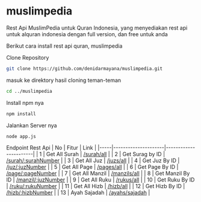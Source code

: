 # muslimpedia
Rest Api MuslimPedia untuk Quran Indonesia, yang menyediakan rest api untuk alquran indonesia dengan full version, dan free untuk anda

Berikut cara install rest api quran, muslimpedia

Clone Repository
```bash
git clone https://github.com/denidarmayana/muslimpedia.git
```
masuk ke direktory hasil cloning teman-teman
```bash
cd ../muslimpedia
```
Install npm nya
```bash
npm install
```

Jalankan Server nya
```bash
node app.js
```
Endpoint Rest Api
| No  | Fitur               | Link           |
|-----|---------------------|-----------------------|
| 1   | Get All Surah       | [/surah/all](https://github.com/username/repository/wiki/Otentikasi) |
| 2   | Get Surag by ID     | [/surah/:surahNumber](https://github.com/username/repository/wiki/Manajemen-Produk) |
| 3   | Get All Juz         | [/juzs/all](https://github.com/username/repository/wiki/Pelaporan) |
| 4   | Get Juz By ID       | [/juz/:juzNumber](https://github.com/username/repository/wiki/Dashboard) |
| 5   | Get All Page        | [/pages/all](https://github.com/username/repository/wiki/Dashboard) |
| 6   | Get Page By ID      | [/page/:pageNumber](https://github.com/username/repository/wiki/Dashboard) |
| 7   | Get All Manzil      | [/manzils/all](https://github.com/username/repository/wiki/Dashboard) |
| 8   | Get Manzil By ID    | [/manzil/:juzNumber](https://github.com/username/repository/wiki/Dashboard) |
| 9   | Get All Ruku        | [/rukus/all](https://github.com/username/repository/wiki/Dashboard) |
| 10  | Get Ruku By ID      | [/ruku/:rukuNumber](https://github.com/username/repository/wiki/Dashboard) |
| 11  | Get All Hizb        | [/hizb/all](https://github.com/username/repository/wiki/Dashboard) |
| 12  | Get Hizb By ID      | [/hizb/:hizbNumber](https://github.com/username/repository/wiki/Dashboard) |
| 13  | Ayah Sajadah        | [/ayahs/sajadah](https://github.com/username/repository/wiki/Dashboard) |



